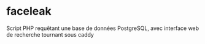 # faceleak
Script PHP requêtant une base de données PostgreSQL, avec interface web de recherche tournant sous caddy
